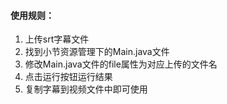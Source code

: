 #### 使用规则：
1. 上传srt字幕文件
2. 找到小节资源管理下的Main.java文件
3. 修改Main.java文件的file属性为对应上传的文件名
4. 点击运行按钮运行结果
5. 复制字幕到视频文件中即可使用
